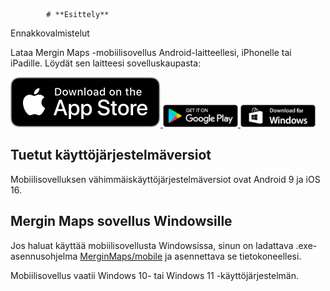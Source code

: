             # **Esittely**

Ennakkovalmistelut

Lataa Mergin Maps -mobiilisovellus Android-laitteellesi, iPhonelle tai iPadille. Löydät sen laitteesi sovelluskaupasta:

<a href="https://apps.apple.com/us/app/input/id1478603559?ls=1" target="_blank" rel="noopener noreferrer"> <img src="img/app_store_badge_black.svg" alt="Download on the App Store"/> </a><a href="https://play.google.com/store/apps/details?id=uk.co.lutraconsulting" target="_blank" rel="noopener noreferrer"> <img src="img/google-play-badge.png" alt="Get it on Google Play" width="120"/> </a><a href="https://github.com/MerginMaps/mobile/releases/download/2025.3.0/mergin-maps-mobile-win64-2025_3_0.exe" target="_blank" rel="noopener noreferrer"> <img src="img/app_download_windows.png" alt="Available on Windows" width="120"/> </a>

## **Tuetut käyttöjärjestelmäversiot**

Mobiilisovelluksen vähimmäiskäyttöjärjestelmäversiot ovat Android 9 ja iOS 16.

## **Mergin Maps sovellus Windowsille**

Jos haluat käyttää mobiilisovellusta Windowsissa, sinun on ladattava .exe-asennusohjelma [MerginMaps/mobile](https://github.com/MerginMaps/mobile/releases/download/2025.3.0/mergin-maps-mobile-win64-2025_3_0.exe) ja asennettava se tietokoneellesi.

Mobiilisovellus vaatii Windows 10- tai Windows 11 -käyttöjärjestelmän.